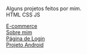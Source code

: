 Alguns projetos feitos por mim.<br>
HTML CSS JS

<a href="https://thdev7.github.io/portfolio/e-commerce/index.html" target="_blank" rel="external">E-commerce</a> <br> <a href="https://thdev7.github.io/portfolio/portifolio.red/index.html" target="_blank" rel="external">Sobre mim</a> <br> <a href="https://thdev7.github.io/portfolio/loginpg1/index.html" target="_blank" rel="external">Página de Login</a> <br> <a href="ttps://thdev7.github.io/portfolio/desafio_android/android.html" target="_blank" rel="external">Projeto Android</a>